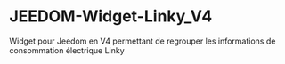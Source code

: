 # JEEDOM-Widget-Linky_V4
 Widget pour Jeedom en V4 permettant de regrouper les informations de consommation électrique Linky
